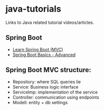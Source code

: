 # java-tutorials
Links to Java related tutorial videos/articles.

## Spring Boot
- [Learn Spring Boot (MVC)](https://www.youtube.com/watch?v=Ke7Tr4RgRTs)
- [Spring Boot Basics - Advanced](https://www.baeldung.com/spring-boot)

## Spring Boot MVC structure:
- Repository: where SQL queries lie
- Service: Business logic interface
- ServiceImp: implementation of the service
- Controller: communication using endpoints
- Modell: entity + db settings
